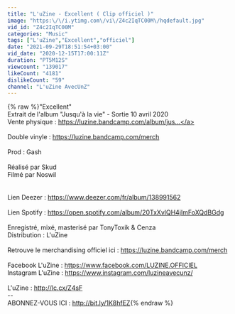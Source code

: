 ```yaml
---
title: "L'uZine - Excellent ( Clip officiel )"
image: "https:\/\/i.ytimg.com\/vi\/Z4c2IqTC00M\/hqdefault.jpg"
vid_id: "Z4c2IqTC00M"
categories: "Music"
tags: ["L'uZine","Excellent","officiel"]
date: "2021-09-29T18:51:54+03:00"
vid_date: "2020-12-15T17:00:11Z"
duration: "PT5M12S"
viewcount: "139017"
likeCount: "4181"
dislikeCount: "59"
channel: "L'uZine AvecUnZ"
---
```

{% raw %}&quot;Excellent&quot; <br />Extrait de l'album &quot;Jusqu'à la vie&quot; - Sortie 10 avril 2020<br />Vente physique : <a rel="nofollow" target="blank" href="https://luzine.bandcamp.com/album/jus...">https://luzine.bandcamp.com/album/jus...</a><br /><br />Double vinyle : <a rel="nofollow" target="blank" href="https://luzine.bandcamp.com/merch">https://luzine.bandcamp.com/merch</a><br /><br />Prod : Gash<br /><br />Réalisé par Skud <br />Filmé par Noswil<br /><br /><br />Lien Deezer : <a rel="nofollow" target="blank" href="https://www.deezer.com/fr/album/138991562">https://www.deezer.com/fr/album/138991562</a><br /><br />Lien Spotify : <a rel="nofollow" target="blank" href="https://open.spotify.com/album/20TxXvlQH4jImFoXQdBGdg">https://open.spotify.com/album/20TxXvlQH4jImFoXQdBGdg</a><br /><br />Enregistré, mixé, masterisé par TonyToxik &amp; Cenza<br />Distribution : L'uZine <br /><br />Retrouve le merchandising officiel ici : <a rel="nofollow" target="blank" href="https://luzine.bandcamp.com/merch">https://luzine.bandcamp.com/merch</a><br /><br />Facebook L'uZine : <a rel="nofollow" target="blank" href="https://www.facebook.com/LUZINE.OFFICIEL">https://www.facebook.com/LUZINE.OFFICIEL</a> <br />Instagram L'uZine : <a rel="nofollow" target="blank" href="https://www.instagram.com/luzineavecunz/">https://www.instagram.com/luzineavecunz/</a> <br /><br />L'uZine : <a rel="nofollow" target="blank" href="http://lc.cx/Z4sF">http://lc.cx/Z4sF</a> <br />-- <br />ABONNEZ-VOUS ICI : <a rel="nofollow" target="blank" href="http://bit.ly/1K8hfEZ">http://bit.ly/1K8hfEZ</a>{% endraw %}
